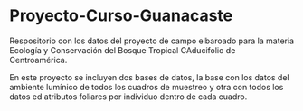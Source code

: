 # Proyecto-Curso-Guanacaste
Respositorio con los datos del proyecto de campo elbaroado para la materia Ecología y Conservación del Bosque Tropical CAducifolio de Centroamérica.

En este proyecto se incluyen dos bases de datos, la base con los datos del ambiente lumínico de todos los cuadros de muestreo y otra con todos los datos ed atributos foliares por individuo dentro de cada cuadro.
